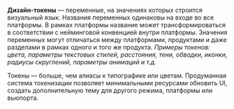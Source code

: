 **Дизайн-токены** — переменные, на значениях которых строится визуальный язык. Названия переменных одинаковы на входе во все платформы. В рамках платформы название может трансформироваться в соответствии с нейминговой конвенцией внутри платформы. Значения переменных могут отличаться между платформами, продуктами и даже разделами в рамках одного и того же продукта.
*Примеры токенов: цвета, параметры текстовых стилей, расстояния, тени, обводки, иконки, радиусы скруглений, параметры анимаций и т.д.*

Токены — больше, чем алиасы к типографике или цветам. Продуманная система токенизации позволяет минимальными ресурсами обновить UI, создать дополнительную тему для другого режима, платформы или вьюпорта.